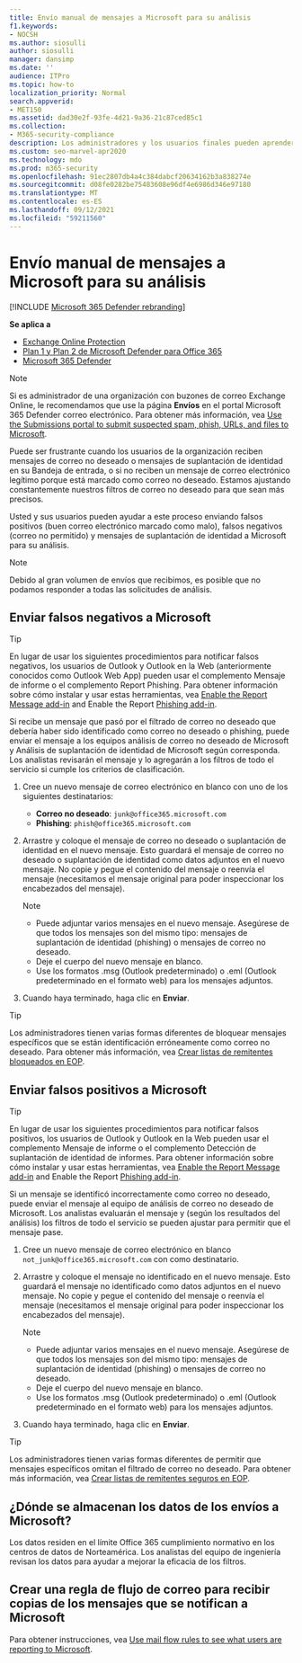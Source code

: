 ```yaml
---
title: Envío manual de mensajes a Microsoft para su análisis
f1.keywords:
- NOCSH
ms.author: siosulli
author: siosulli
manager: dansimp
ms.date: ''
audience: ITPro
ms.topic: how-to
localization_priority: Normal
search.appverid:
- MET150
ms.assetid: dad30e2f-93fe-4d21-9a36-21c87ced85c1
ms.collection:
- M365-security-compliance
description: Los administradores y los usuarios finales pueden aprender a enviar mensajes de correo electrónico (correo bueno marcado como correo malo o mal permitido) a Microsoft para su análisis.
ms.custom: seo-marvel-apr2020
ms.technology: mdo
ms.prod: m365-security
ms.openlocfilehash: 91ec2807db4a4c384dabcf20634162b3a838274e
ms.sourcegitcommit: d08fe0282be75483608e96df4e6986d346e97180
ms.translationtype: MT
ms.contentlocale: es-ES
ms.lasthandoff: 09/12/2021
ms.locfileid: "59211560"
---
```

# <a name="manually-submit-messages-to-microsoft-for-analysis"></a>Envío manual de mensajes a Microsoft para su análisis

[!INCLUDE [Microsoft 365 Defender rebranding](../includes/microsoft-defender-for-office.md)]

**Se aplica a**
- [Exchange Online Protection](exchange-online-protection-overview.md)
- [Plan 1 y Plan 2 de Microsoft Defender para Office 365](defender-for-office-365.md)
- [Microsoft 365 Defender](../defender/microsoft-365-defender.md)

> [!NOTE]
> Si es administrador de una organización con buzones de correo Exchange Online, le recomendamos que use la página **Envíos** en el portal Microsoft 365 Defender correo electrónico. Para obtener más información, vea [Use the Submissions portal to submit suspected spam, phish, URLs, and files to Microsoft](admin-submission.md).

Puede ser frustrante cuando los usuarios de la organización reciben mensajes de correo no deseado o mensajes de suplantación de identidad en su Bandeja de entrada, o si no reciben un mensaje de correo electrónico legítimo porque está marcado como correo no deseado. Estamos ajustando constantemente nuestros filtros de correo no deseado para que sean más precisos.

Usted y sus usuarios pueden ayudar a este proceso enviando falsos positivos (buen correo electrónico marcado como malo), falsos negativos (correo no permitido) y mensajes de suplantación de identidad a Microsoft para su análisis.

> [!NOTE]
> Debido al gran volumen de envíos que recibimos, es posible que no podamos responder a todas las solicitudes de análisis.

## <a name="submit-false-negatives-to-microsoft"></a>Enviar falsos negativos a Microsoft

> [!TIP]
> En lugar de usar los siguientes procedimientos para notificar falsos negativos, los usuarios de Outlook y Outlook en la Web (anteriormente conocidos como Outlook Web App) pueden usar el complemento Mensaje de informe o el complemento Report Phishing. Para obtener información sobre cómo instalar y usar estas herramientas, vea [Enable the Report Message add-in](enable-the-report-message-add-in.md) and Enable the Report [Phishing add-in](enable-the-report-phish-add-in.md).

Si recibe un mensaje que pasó por el filtrado de correo no deseado que debería haber sido identificado como correo no deseado o phishing, puede enviar el mensaje a los equipos análisis de correo no deseado de Microsoft y Análisis de suplantación de identidad de Microsoft según corresponda. Los analistas revisarán el mensaje y lo agregarán a los filtros de todo el servicio si cumple los criterios de clasificación.

1. Cree un nuevo mensaje de correo electrónico en blanco con uno de los siguientes destinatarios:

   - **Correo no deseado**: `junk@office365.microsoft.com`
   - **Phishing**: `phish@office365.microsoft.com`

2. Arrastre y coloque el mensaje de correo no deseado o suplantación de identidad en el nuevo mensaje. Esto guardará el mensaje de correo no deseado o suplantación de identidad como datos adjuntos en el nuevo mensaje. No copie y pegue el contenido del mensaje o reenvía el mensaje (necesitamos el mensaje original para poder inspeccionar los encabezados del mensaje).

   > [!NOTE]
   >
   > - Puede adjuntar varios mensajes en el nuevo mensaje. Asegúrese de que todos los mensajes son del mismo tipo: mensajes de suplantación de identidad (phishing) o mensajes de correo no deseado.
   > - Deje el cuerpo del nuevo mensaje en blanco.
   > - Use los formatos .msg (Outlook predeterminado) o .eml (Outlook predeterminado en el formato web) para los mensajes adjuntos.

3. Cuando haya terminado, haga clic en **Enviar**.

> [!TIP]
> Los administradores tienen varias formas diferentes de bloquear mensajes específicos que se están identificación erróneamente como correo no deseado. Para obtener más información, vea [Crear listas de remitentes bloqueados en EOP](create-block-sender-lists-in-office-365.md).

## <a name="submit-false-positives-to-microsoft"></a>Enviar falsos positivos a Microsoft

> [!TIP]
> En lugar de usar los siguientes procedimientos para notificar falsos positivos, los usuarios de Outlook y Outlook en la Web pueden usar el complemento Mensaje de informe o el complemento Detección de suplantación de identidad de informes. Para obtener información sobre cómo instalar y usar estas herramientas, vea [Enable the Report Message add-in](enable-the-report-message-add-in.md) and Enable the Report [Phishing add-in](enable-the-report-phish-add-in.md).

Si un mensaje se identificó incorrectamente como correo no deseado, puede enviar el mensaje al equipo de análisis de correo no deseado de Microsoft. Los analistas evaluarán el mensaje y (según los resultados del análisis) los filtros de todo el servicio se pueden ajustar para permitir que el mensaje pase.

1. Cree un nuevo mensaje de correo electrónico en blanco `not_junk@office365.microsoft.com` con como destinatario.

2. Arrastre y coloque el mensaje no identificado en el nuevo mensaje. Esto guardará el mensaje no identificado como datos adjuntos en el nuevo mensaje. No copie y pegue el contenido del mensaje o reenvía el mensaje (necesitamos el mensaje original para poder inspeccionar los encabezados del mensaje).

   > [!NOTE]
   >
   > - Puede adjuntar varios mensajes en el nuevo mensaje. Asegúrese de que todos los mensajes son del mismo tipo: mensajes de suplantación de identidad (phishing) o mensajes de correo no deseado.
   > - Deje el cuerpo del nuevo mensaje en blanco.
   > - Use los formatos .msg (Outlook predeterminado) o .eml (Outlook predeterminado en el formato web) para los mensajes adjuntos.

3. Cuando haya terminado, haga clic en **Enviar**.

> [!TIP]
> Los administradores tienen varias formas diferentes de permitir que mensajes específicos omitan el filtrado de correo no deseado. Para obtener más información, vea [Crear listas de remitentes seguros en EOP](create-safe-sender-lists-in-office-365.md).

## <a name="where-is-the-data-from-submissions-to-microsoft-stored"></a>¿Dónde se almacenan los datos de los envíos a Microsoft?

Los datos residen en el límite Office 365 cumplimiento normativo en los centros de datos de Norteamérica. Los analistas del equipo de ingeniería revisan los datos para ayudar a mejorar la eficacia de los filtros.

## <a name="create-a-mail-flow-rule-to-receive-copies-of-messages-that-are-reported-to-microsoft"></a>Crear una regla de flujo de correo para recibir copias de los mensajes que se notifican a Microsoft

Para obtener instrucciones, vea [Use mail flow rules to see what users are reporting to Microsoft](/exchange/security-and-compliance/mail-flow-rules/use-rules-to-see-what-users-are-reporting-to-microsoft).
